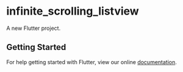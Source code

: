 # infinite_scrolling_listview

A new Flutter project.

## Getting Started

For help getting started with Flutter, view our online
[documentation](https://flutter.io/).
